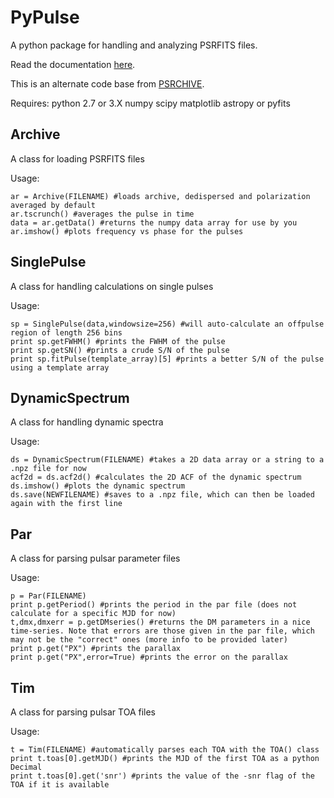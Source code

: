 PyPulse
=======

A python package for handling and analyzing PSRFITS files.

Read the documentation [here](https://mtlam.github.io/PyPulse/).

This is an alternate code base from [PSRCHIVE](http://psrchive.sourceforge.net/).

Requires:
python 2.7 or 3.X
numpy
scipy
matplotlib
astropy or pyfits


Archive
-------

A class for loading PSRFITS files

Usage: 

    ar = Archive(FILENAME) #loads archive, dedispersed and polarization averaged by default
    ar.tscrunch() #averages the pulse in time
    data = ar.getData() #returns the numpy data array for use by you
    ar.imshow() #plots frequency vs phase for the pulses


SinglePulse
-----------

A class for handling calculations on single pulses

Usage:

    sp = SinglePulse(data,windowsize=256) #will auto-calculate an offpulse region of length 256 bins
    print sp.getFWHM() #prints the FWHM of the pulse
    print sp.getSN() #prints a crude S/N of the pulse
    print sp.fitPulse(template_array)[5] #prints a better S/N of the pulse using a template array

DynamicSpectrum
---------------

A class for handling dynamic spectra


Usage:

    ds = DynamicSpectrum(FILENAME) #takes a 2D data array or a string to a .npz file for now
    acf2d = ds.acf2d() #calculates the 2D ACF of the dynamic spectrum
    ds.imshow() #plots the dynamic spectrum
    ds.save(NEWFILENAME) #saves to a .npz file, which can then be loaded again with the first line

Par
---

A class for parsing pulsar parameter files

Usage:

    p = Par(FILENAME)
    print p.getPeriod() #prints the period in the par file (does not calculate for a specific MJD for now)
    t,dmx,dmxerr = p.getDMseries() #returns the DM parameters in a nice time-series. Note that errors are those given in the par file, which may not be the "correct" ones (more info to be provided later)
    print p.get("PX") #prints the parallax
    print p.get("PX",error=True) #prints the error on the parallax


Tim
---

A class for parsing pulsar TOA files

Usage:

    t = Tim(FILENAME) #automatically parses each TOA with the TOA() class
    print t.toas[0].getMJD() #prints the MJD of the first TOA as a python Decimal
    print t.toas[0].get('snr') #prints the value of the -snr flag of the TOA if it is available